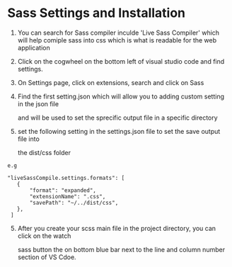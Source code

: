 # Sass Settings and Installation 

  1. You can search for Sass compiler inculde 'Live Sass Compiler' which will help comiple sass into css which is what is readable for the web application 

  2. Click on the cogwheel on the bottom left of visual studio code and find settings. 

  3. On Settings page, click on extensions, search and click on Sass 

  3. Find the first setting.json which will allow you to adding custom setting in the json file
     
     and will be used to set the sprecific output file in a specific directory
  
  4. set the following setting in the settings.json file to set the save output file into 

     the dist/css folder 

    e.g

    "liveSassCompile.settings.formats": [
       {
           "format": "expanded",
           "extensionName": ".css",
           "savePath": "~/../dist/css",
       },
     ]

   5. After you create your scss main file in the project directory, you can click on the watch 

      sass button the on bottom blue bar next to the line and column number section of VS Cdoe.
